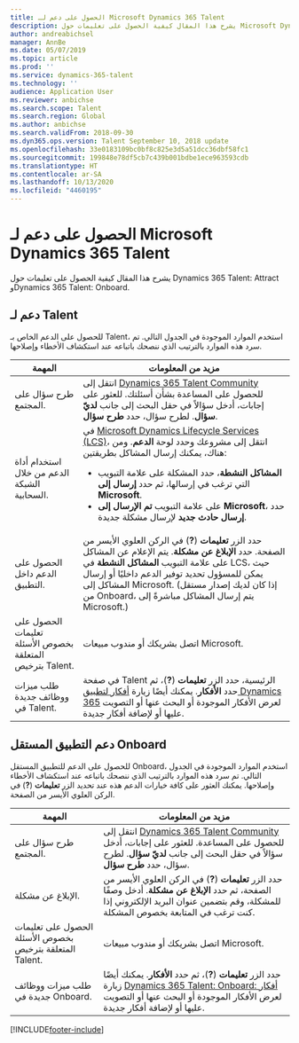 ```yaml
---
title: الحصول على دعم لـ Microsoft Dynamics 365 Talent
description: يشرح هذا المقال كيفية الحصول على تعليمات حول Microsoft Dynamics 365 Talent.
author: andreabichsel
manager: AnnBe
ms.date: 05/07/2019
ms.topic: article
ms.prod: ''
ms.service: dynamics-365-talent
ms.technology: ''
audience: Application User
ms.reviewer: anbichse
ms.search.scope: Talent
ms.search.region: Global
ms.author: anbichse
ms.search.validFrom: 2018-09-30
ms.dyn365.ops.version: Talent September 10, 2018 update
ms.openlocfilehash: 33e0183109bc0bf8c825e3d5a51dcc36dbf58fc1
ms.sourcegitcommit: 199848e78df5cb7c439b001bdbe1ece963593cdb
ms.translationtype: HT
ms.contentlocale: ar-SA
ms.lasthandoff: 10/13/2020
ms.locfileid: "4460195"
---
```

# <a name="get-support-for-microsoft-dynamics-365-talent"></a>الحصول على دعم لـ Microsoft Dynamics 365 Talent

يشرح هذا المقال كيفية الحصول على تعليمات حول Dynamics 365 Talent: Attract وDynamics 365 Talent: Onboard.

## <a name="support-for-talent"></a>دعم لـ Talent

للحصول على الدعم الخاص بـ Talent، استخدم الموارد الموجودة في الجدول التالي. تم سرد هذه الموارد بالترتيب الذي ننصحك باتباعه عند استكشاف الأخطاء وإصلاحها.

| المهمة | مزيد من المعلومات |
|------|------------------|
| طرح سؤال على المجتمع. | انتقل إلى [Dynamics 365 Talent Community](https://community.dynamics.com/365/talent) للحصول على المساعدة بشأن أسئلتك. للعثور على إجابات، أدخل سؤالاً في حقل البحث إلى جانب **لديّ سؤال**. لطرح سؤال، حدد **طرح سؤال**. |
| استخدام أداة الدعم من خلال الشبكة السحابية. | في [Microsoft Dynamics Lifecycle Services (LCS)](https://lcs.dynamics.com/)، انتقل إلى مشروعك وحدد لوحة **الدعم**. ومن هناك، يمكنك إرسال المشاكل بطريقتين:<ul><li>على علامة التبويب‏‎ **المشاكل النشطة**، حدد المشكلة التي ترغب في إرسالها، ثم حدد **إرسال إلى Microsoft**.</li><li>على علامة التبويب **تم الإرسال إلى Microsoft**، حدد **إرسال حادث جديد** لإرسال مشكلة جديدة.</li></ul> |
| الحصول على الدعم داخل التطبيق. | حدد الزر **تعليمات**  (**?**) في الركن العلوي الأيسر من الصفحة. حدد **الإبلاغ عن مشكلة**. يتم الإعلام عن المشاكل على علامة التبويب **المشاكل النشطة** في LCS، حيث يمكن للمسؤول تحديد توفير الدعم داخليًا أو إرسال المشاكل إلى Microsoft. (إذا كان لديك إصدار مستقل من Onboard، يتم إرسال المشاكل مباشرةً إلى Microsoft.) |
| الحصول على تعليمات بخصوص الأسئلة المتعلقة بترخيص Talent. | اتصل بشريكك أو مندوب مبيعات Microsoft. |
| طلب ميزات ووظائف جديدة في Talent. | في صفحة Talent الرئيسية، حدد الزر **تعليمات** (**?**)، ثم حدد **الأفكار**. يمكنك أيضًا زيارة [أفكار لتطبيق Dynamics 365](https://experience.dynamics.com/ideas/) لعرض الأفكار الموجودة أو البحث عنها أو التصويت عليها أو لإضافة أفكار جديدة. |

## <a name="support-for-the-onboard-stand-alone-app"></a>دعم التطبيق المستقل Onboard

للحصول على الدعم للتطبيق المستقل Onboard، استخدم الموارد الموجودة في الجدول التالي. تم سرد هذه الموارد بالترتيب الذي ننصحك باتباعه عند استكشاف الأخطاء وإصلاحها. يمكنك العثور على كافة خيارات الدعم هذه عند تحديد الزر **تعليمات** (**?**) في الركن العلوي الأيسر من الصفحة.

| المهمة | مزيد من المعلومات |
|------|------------------|
| طرح سؤال على المجتمع. | انتقل إلى [Dynamics 365 Talent Community](https://community.dynamics.com/365/talent) للحصول على المساعدة. للعثور على إجابات، أدخل سؤالاً في حقل البحث إلى جانب **لديّ سؤال**. لطرح سؤال، حدد **طرح سؤال**. |
| الإبلاغ عن مشكلة. | حدد الزر **تعليمات** (**?**) في الركن العلوي الأيسر من الصفحة، ثم حدد **الإبلاغ عن مشكلة**. أدخل وصفًا للمشكلة، وقم بتضمين عنوان البريد الإلكتروني إذا كنت ترغب في المتابعة بخصوص المشكلة. |
| الحصول على تعليمات بخصوص الأسئلة المتعلقة بترخيص Talent. | اتصل بشريكك أو مندوب مبيعات Microsoft. |
| طلب ميزات ووظائف جديدة في Onboard. | حدد الزر **تعليمات** (**?**)، ثم حدد **الأفكار**. يمكنك أيضًا زيارة [Dynamics 365 Talent: Onboard: أفكار ](https://experience.dynamics.com/ideas/categories/?forum=569a7fb2-8327-e911-a95a-000d3a4f3883&forumName=Dynamics%20365%20for%20Talent%3A%20Onboard) لعرض الأفكار الموجودة أو البحث عنها أو التصويت عليها أو لإضافة أفكار جديدة. |


[!INCLUDE[footer-include](../includes/footer-banner.md)]